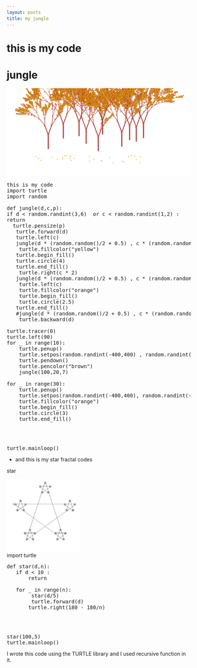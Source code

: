 ```yaml
---
layout: posts
title: my jungle
---
```

  # this is my code




  # jungle




<img src="../assets/images/Screenshot 2023-11-10 224515.png">



<pre>this is my code
import turtle
import random

def jungle(d,c,p):
if d < random.randint(3,6)  or c < random.randint(1,2) :
return
  turtle.pensize(p)
   turtle.forward(d)
   turtle.left(c)
   jungle(d * (random.random()/2 + 0.5) , c * (random.random()/2 + 0.5) , p * 0.7)
    turtle.fillcolor("yellow")
   turtle.begin_fill()
   turtle.circle(4)
   turtle.end_fill()
    turtle.right(c * 2)
   jungle(d * (random.random()/2 + 0.5) , c * (random.random()/2 + 0.5) , p * 0.7)
    turtle.left(c)
    turtle.fillcolor("orange")
    turtle.begin_fill()
    turtle.circle(2.5)
   turtle.end_fill()
   #jungle(d * (random.random()/2 + 0.5) , c * (random.random()/2 + 0.5))
    turtle.backward(d)

turtle.tracer(0)   
turtle.left(90)
for _ in range(10):
    turtle.penup()
    turtle.setpos(random.randint(-400,400) , random.randint(-100,100))
    turtle.pendown()
    turtle.pencolor("brown")
    jungle(100,20,7)

for _ in range(30):
    turtle.penup()
    turtle.setpos(random.randint(-400,400), random.randint(-150,-90))
    turtle.fillcolor("orange")
    turtle.begin_fill()
    turtle.circle(3)
    turtle.end_fill()



    
turtle.mainloop()
</pre>


- and this is my star fractal codes



star

<img src="../assets/images/Screenshot 2023-11-11 021040.png" width="200">

<br>
import turtle


<pre>def star(d,n):
   if d < 10 :
       return
    
   for _ in range(n):
        star(d/5)
        turtle.forward(d)
       turtle.right(180 - 180/n)
    



star(100,5)
turtle.mainloop()
</pre>

I wrote this code using the TURTLE library and I used recursive function in it.







